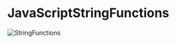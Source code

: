# JavaScriptStringFunctions

![StringFunctions](https://user-images.githubusercontent.com/81008413/119478868-c8083c80-bd6d-11eb-9e43-b7319a31de02.png)
